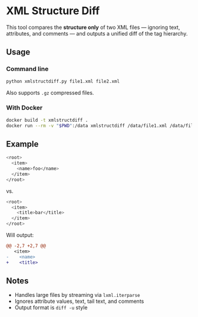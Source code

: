 # XML Structure Diff

This tool compares the **structure only** of two XML files — ignoring text, attributes, and comments — and outputs a unified diff of the tag hierarchy.

## Usage

### Command line

```bash
python xmlstructdiff.py file1.xml file2.xml
```

Also supports `.gz` compressed files.

### With Docker

```bash
docker build -t xmlstructdiff .
docker run --rm -v "$PWD":/data xmlstructdiff /data/file1.xml /data/file2.xml
```

## Example

```bash
<root>
  <item>
    <name>foo</name>
  </item>
</root>
```

vs.

```bash
<root>
  <item>
    <title>bar</title>
  </item>
</root>
```

Will output:

```diff
@@ -2,7 +2,7 @@
   <item>
-    <name>
+    <title>
```

## Notes

- Handles large files by streaming via `lxml.iterparse`
- Ignores attribute values, text, tail text, and comments
- Output format is `diff -u` style

